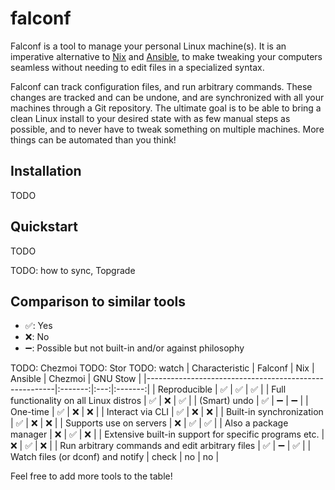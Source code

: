 # falconf

Falconf is a tool to manage your personal Linux machine(s). It is an imperative
alternative to [Nix](https://nixos.org/)
and [Ansible](https://www.ansible.com/), to make tweaking your computers
seamless without needing to edit files in a specialized syntax.

Falconf can track configuration files, and run arbitrary commands. These changes
are tracked and can be undone, and are synchronized with all your machines
through a Git repository. The ultimate goal is to be able to bring a clean Linux
install to your desired state with as few manual steps as possible, and to never
have to tweak something on multiple machines. More things can be automated than
you think!

## Installation

TODO

## Quickstart

TODO

TODO: how to sync, Topgrade

## Comparison to similar tools

- ✅: Yes
- ❌: No
- ➖: Possible but not built-in and/or against philosophy

TODO: Chezmoi
TODO: Stor
TODO: watch
| Characteristic                                        | Falconf | Nix | Ansible | Chezmoi | GNU Stow |
|-------------------------------------------------------|:-------:|:---:|:-------:|
| Reproducible                                          |    ✅    |  ✅  |    ✅    |
| Full functionality on all Linux distros               |    ✅    |  ❌  |    ✅    |
| (Smart) undo                                          |    ✅    |  ➖  |    ➖    |
| One-time                                              |    ✅    |  ❌  |    ❌    |
| Interact via CLI                                      |    ✅    |  ❌  |    ❌    |
| Built-in synchronization                              |    ✅    |  ❌  |    ❌    |
| Supports use on servers                               |    ❌    |  ✅  |    ✅    |
| Also a package manager                                |    ❌    |  ✅  |    ❌    |
| Extensive built-in support for specific programs etc. |    ❌    |  ✅  |    ❌    |
| Run arbitrary commands and edit arbitrary files       |    ✅    |  ➖  |    ✅    |
| Watch files (or dconf) and notify                     |    check |  no  |    no    |

Feel free to add more tools to the table!
